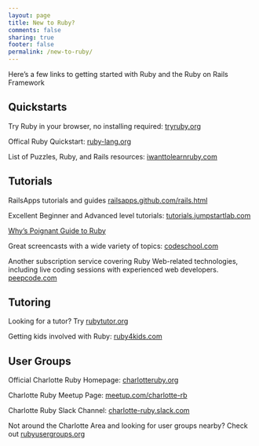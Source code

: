 ```yaml
---
layout: page
title: New to Ruby?
comments: false
sharing: true
footer: false
permalink: /new-to-ruby/
---
```


Here’s a few links to getting started with Ruby and the Ruby on Rails Framework

## Quickstarts

Try Ruby in your browser, no installing required: [tryruby.org](http://www.tryruby.org)

Offical Ruby Quickstart: [ruby-lang.org](http://ruby-lang.org)

List of Puzzles, Ruby, and Rails resources: [iwanttolearnruby.com](http://iwanttolearnruby.com)

## Tutorials

RailsApps tutorials and guides [railsapps.github.com/rails.html](http://railsapps.github.com/rails.html)

Excellent Beginner and Advanced level tutorials: [tutorials.jumpstartlab.com](http://tutorials.jumpstartlab.com)

[Why’s Poignant Guide to Ruby](http://mislav.uniqpath.com/poignant-guide/)

Great screencasts with a wide variety of topics: [codeschool.com](http://codeschool.com)

Another subscription service covering Ruby Web-related technologies, including live coding sessions with experienced web developers. [peepcode.com](http://peepcode.com)

## Tutoring

Looking for a tutor? Try [rubytutor.org](http://rubytutor.org)

Getting kids involved with Ruby: [ruby4kids.com](http://ruby4kids.com)

## User Groups

Official Charlotte Ruby Homepage: [charlotteruby.org](http://charlotteruby.org)

Charlotte Ruby Meetup Page: [meetup.com/charlotte-rb](http://meetup.com/charlotte-rb)

Charlotte Ruby Slack Channel: [charlotte-ruby.slack.com](https://charlotte-ruby.slack.com)

Not around the Charlotte Area and looking for user groups nearby? Check out [rubyusergroups.org](http://rubyusergroups.org)
